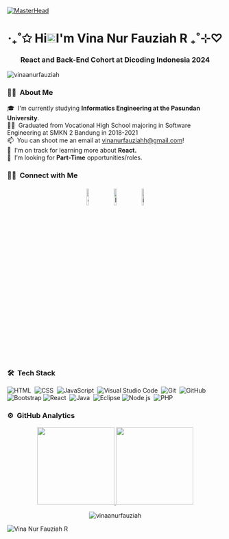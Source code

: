 [![MasterHead](https://gifs.eco.br/wp-content/uploads/2022/06/gifs-de-anime-lofi-9.gif)](https://gifs.eco.br/wp-content/uploads/2022/06/gifs-de-anime-lofi-9.gif)

<h1 align="center">‧₊˚✩ Hi<img src="https://raw.githubusercontent.com/MartinHeinz/MartinHeinz/master/wave.gif" height="21">I'm Vina Nur Fauziah R  ₊˚⊹♡</h1>
<h3 align="center">React and Back-End Cohort at Dicoding Indonesia 2024</h3>

<p align="left"> 
  <img src="https://komarev.com/ghpvc/?username=vinaanurfauziah&label=Profile%20views&color=0e75b6&style=flat" alt="vinaanurfauziah" /> 
</p>

### 👩‍💻 &nbsp;About Me

🎓 &nbsp;I'm currently studying **Informatics Engineering at the Pasundan University**.\
👩‍🎓 &nbsp;Graduated from Vocational High School majoring in Software Engineering at SMKN 2 Bandung in 2018-2021\
📫 &nbsp;You can shoot me an email at vinanurfauziahh@gmail.com!\
🌱 &nbsp;I'm on track for learning more about **React.**\
💼 &nbsp;I’m looking for **Part-Time** opportunities/roles.

### 🤝🏻 &nbsp;Connect with Me

<p align="center">
	<a href="https://github.com/vinaanurfauziah"><img alt="github" width="10%" style="padding:5px" src="https://img.icons8.com/clouds/100/000000/github.png"/></a>
	<a href="https://www.linkedin.com/in/vinanurfauziahr/"><img alt="linkedin" width="10%" style="padding:5px" src="https://img.icons8.com/clouds/100/000000/linkedin.png"/></a>
	<a href="https://www.instagram.com/vinanurfzh/"><img alt="instagram" width="10%" style="padding:5px" src="https://img.icons8.com/clouds/100/000000/instagram.png"/></a>
</p>

### 🛠 &nbsp;Tech Stack

![HTML](https://img.shields.io/badge/-HTML-05122A?style=flat&logo=HTML5)&nbsp;
![CSS](https://img.shields.io/badge/-CSS-05122A?style=flat&logo=CSS3&logoColor=1572B6)&nbsp;
![JavaScript](https://img.shields.io/badge/-JavaScript-05122A?style=flat&logo=javascript)&nbsp;
![Visual Studio Code](https://img.shields.io/badge/-Visual%20Studio%20Code-05122A?style=flat&logo=visual-studio-code&logoColor=007ACC)&nbsp;
![Git](https://img.shields.io/badge/-Git-05122A?style=flat&logo=git)&nbsp;
![GitHub](https://img.shields.io/badge/-GitHub-05122A?style=flat&logo=github)&nbsp;
![Bootstrap](https://img.shields.io/badge/-Bootstrap-05122A?style=flat&logo=bootstrap&logoColor=563D7C)
![React](https://img.shields.io/badge/-React-05122A?style=flat&logo=react)&nbsp;
![Java](https://img.shields.io/badge/-Java-05122A?style=flat&logo=Java&logoColor=FFA518)&nbsp;
![Eclipse](https://img.shields.io/badge/-Eclipse-05122A?style=flat&logo=eclipse-ide&logoColor=2C2255)
![Node.js](https://img.shields.io/badge/-Node.js-05122A?style=flat&logo=node.js)&nbsp;
![PHP](https://img.shields.io/badge/PHP-05122A?style=flat&logo=php&logoColor=white)

### ⚙️ &nbsp;GitHub Analytics

<p align="center">
<a href="https://github.com/vinaanurfauziah">
  <img height="180em" src="https://github-readme-stats-eight-theta.vercel.app/api?username=vinaanurfauziah&show_icons=true&theme=algolia&include_all_commits=true&count_private=true"/>
  <img height="180em" src="https://github-readme-stats-eight-theta.vercel.app/api/top-langs/?username=vinaanurfauziah&layout=compact&langs_count=8&theme=algolia"/>
</a>
</p>

<p align="center">
  <img align="center" src="https://github-readme-streak-stats.herokuapp.com/?user=vinaanurfauziah&theme=algolia" alt="vinaanurfauziah" />
</p>

![Vina Nur Fauziah R](https://raw.githubusercontent.com/Trilokia/Trilokia/379277808c61ef204768a61bbc5d25bc7798ccf1/bottom_header.svg)


